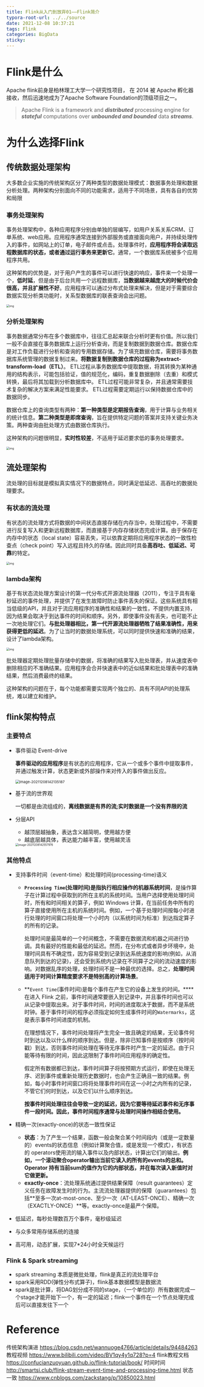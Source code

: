 ```yaml
---
title: Flink从入门到放弃01——Flink简介
typora-root-url: ../../source
date: 2021-12-08 10:37:21
tags: Flink
categories: BigData
sticky:
---
```


# Flink是什么

Apache flink前身是柏林理工大学一个研究性项目， 在 2014 被 Apache 孵化器接收，然后迅速地成为了Apache Software Foundation的顶级项目之一。

> Apache Flink is a framework and ***distributed*** processing engine for ***stateful*** computations over ***unbounded and bounded*** data ***streams***.

# 为什么选择Flink

## 传统数据处理架构

大多数企业实施的传统架构区分了两种类型的数据处理模式：数据事务处理和数据分析处理。两种架构分别面向不同的功能需求，适用于不同场景，具有各自的优势和局限

### 事务处理架构

事务处理架构中，各种应用程序分别由单独的层编写，如用户关系关系CRM、订单系统、web应用。应用程序通常连接到外部服务或直接面向用户，并持续处理传入的事件，如网站上的订单，电子邮件或点击。处理事件时，**应用程序将会读取远程数据库的状态，或者通过运行事务来更新它**。通常，一个数据库系统被多个应用程序共用。

这种架构的优势是，对于用户产生的事件可以进行快速的响应，事件来一个处理一个，**低时延**，但是由于后台共用一个远程数据库，**当数据越来越庞大的时候代价会很高，并且扩展性不好**。应用程序可以通过分布式处理来解决，但是对于需要综合数据实现分析类功能时，关系型数据库的联表查询会出问题。

<img src="/images/Flink%E4%BB%8E0%E5%88%B01%EF%BC%9A01-Flink%E7%AE%80%E4%BB%8B/spaf_0101.png" alt="img" style="zoom:50%;" />

### 分析处理架构

事务数据通常分布在多个数据库中，往往汇总起来联合分析时更有价值。所以我们一般不会直接在事务数据库上运行分析查询，而是复制数据到数据仓库。数据仓库是对工作负载进行分析和查询的专用数据存储。为了填充数据仓库，需要将事务数据库系统管理的数据复制过来。**将数据复制到数据仓库的过程称为extract-transform-load（ETL）**。 ETL过程从事务数据库中提取数据，将其转换为某种通用的结构表示，可能包括验证，值的规范化，编码，重复数据删除（去重）和模式转换，最后将其加载到分析数据库中。 ETL过程可能非常复杂，并且通常需要技术复杂的解决方案来满足性能要求。 ETL过程需要定期运行以保持数据仓库中的数据同步。

数据仓库上的查询类型有两种：**第一种类型是定期报告查询**，用于计算与业务相关的统计信息。**第二种类型是即席查询**，旨在提供特定问题的答案并支持关键业务决策。两种查询由批处理方式由数据仓库执行。

这种架构的问题很明显，**实时性较差**，不适用于延迟要求低的事务处理要求。

<img src="https://confucianzuoyuan.github.io/flink-tutorial/book/images/spaf_0103.png" alt="img" style="zoom: 50%;" />

## 流处理架构

流处理的目标就是模拟真实情况下的数据特点，同时满足低延迟、高吞吐的数据处理要求。

### 有状态的流处理

有状态的流处理方式将数据的中间状态直接存储在内存当中，处理过程中，不需要进行反复写入和更新远程数据库，而直接基于内存存储状态完成计算。由于保存在内存中的状态（local state）容易丢失，可以依靠定期将应用程序状态的一致性检查点（check point）写入远程且持久的存储。因此同时具备**高吞吐、低延迟、可靠**的特定。

<img src="https://confucianzuoyuan.github.io/flink-tutorial/book/images/spaf_0104.png" alt="img" style="zoom:50%;" />

### lambda架构

基于有状态流处理方案设计的第一代分布式开源流处理器（2011），专注于具有毫秒延迟的事件处理，并提供了在发生故障时防止事件丢失的保证。这些系统具有相当低级的API，并且对于流应用程序的准确性和结果的一致性，不提供内置支持，因为结果会取决于到达事件的时间和顺序。另外，即使事件没有丢失，也可能不止一次地处理它们。**与批处理器相比，第一代开源流处理器牺牲了结果准确性，用来获得更低的延迟**。为了让当时的数据处理系统，可以同时提供快速和准确的结果，设计了lambda架构。

<img src="https://confucianzuoyuan.github.io/flink-tutorial/book/images/spaf_0107.png" alt="img" style="zoom:50%;" />

批处理器定期处理批量存储中的数据，将准确的结果写入批处理表，并从速度表中删除相应的不准确结果。应用程序会合并快速表中的近似结果和批处理表中的准确结果，然后消费最终的结果。

这种架构的问题在于，每个功能都需要实现两个独立的、具有不同API的处理系统，难以建立和维护。

## flink架构特点

### 主要特点

- 事件驱动 Event-drive

  **事件驱动的应用程序**是有状态的应用程序，它从一个或多个事件中提取事件，并通过触发计算，状态更新或外部操作来对传入的事件做出反应。

  <img src="/images/Flink%E4%BB%8E0%E5%88%B01%EF%BC%9A01-Flink%E7%AE%80%E4%BB%8B/image-20211208142135187.png" alt="image-20211208142135187" style="zoom: 67%;" />

- 基于流的世界观

  一切都是由流组成的，**离线数据是有界的流;实时数据是一个没有界限的流**

- 分层API

  - 越顶层越抽象，表达含义越简明，使用越方便
  - 越底层越具体，表达能力越丰富，使用越灵活

  <img src="/images/Flink%E4%BB%8E0%E5%88%B01%EF%BC%9A01-Flink%E7%AE%80%E4%BB%8B/image-20211208142557976.png" alt="image-20211208142557976" style="zoom:50%;" />

### 其他特点

- 支持事件时间（event-time）和处理时间(processing-time)语义

  - **`Processing Time`(处理时间)是指执行相应操作的机器系统时间**，是操作算子在计算过程中获取到的所在主机的系统时间。当用户选择使用处理时间时，所有和时间相关的算子，例如 Windows 计算，在当前任务中所有的算子直接使用所在主机的系统时间。例如，一个基于处理时间按每小时进行处理的时间窗口将处理一个小时内（以系统时间为标准）到达指定算子的所有的记录。

    处理时间是最简单的一个时间概念，不需要在数据流和机器之间进行协调。具有最好的性能和最低的延迟。然而，在分布式或者异步环境中，处理时间具有不确定性，因为容易受到记录到达系统速度的影响(例如，从消息队列到达的记录)，还会受到系统内记录在不同算子之间的流动速度的影响。对数据乱序的处理，处理时间不是一种最优的选择。总之，**处理时间适用于时间计算精度要求不是特别高的计算场景**。

  - **`Event Time`(事件时间)是每个事件在产生它的设备上发生的时间。****在进入 Flink 之前，事件时间通常要嵌入到记录中，并且事件时间也可以从记录中提取出来。对于事件时间，时间的进度取决于数据，而不是系统时钟。基于事件时间的程序必须指定如何生成事件时间的`Watermarks`，这是表示事件时间进度的机制。

    在理想情况下，事件时间处理将产生完全一致且确定的结果，无论事件何时到达以及以什么样的顺序到达。但是，除非已知事件是按顺序（按时间戳）到达，否则事件时间处理在等待无序事件时产生一定的延迟。由于只能等待有限的时间，因此这限制了事件时间应用程序的确定性。

    假定所有数据都已到达，事件时间算子将按预期方式运行，即使在处理无序、迟到事件或重新处理历史数据时，也会产生正确且一致的结果。例如，每小时事件时间窗口将将处理事件时间在这一小时之内所有的记录，不管它们何时到达，以及它们以什么顺序到达。

    **按事件时间处理往往会导致一定的延迟，因为它要等待延迟事件和无序事件一段时间。因此，事件时间程序通常与处理时间操作相结合使用。**

- 精确一次(exactly-once)的状态一致性保证
  - **状态**：为了产生一个结果，函数一般会聚合某个时间段内（或是一定数量的）events的状态信息（例如计算聚合值，或是发现一个模式），有状态的 operators使用流的输入事件以及内部状态，计算出它们的输出。**例如，一个滚动聚合operator输出当前它读入的所有的events的总和。Operator 持有当前sum的值作为它的内部状态，并在每次读入新值时对它做更新。**
  - **exactly-once**：流处理系统通过提供结果保障（result guarantees）定义任务在故障发生时的行为。主流流处理器提供的保障（guarantees）包括**至多一次at-most-once、至少一次（AT-LEAST-ONCE）、精确一次（EXACTLY-ONCE）**等。exactly-once是最严个保障。
- 低延迟，每秒处理数百万个事件，毫秒级延迟
- 与众多常用存储系统的连接
- 高可用，动态扩展，实现7*24小时全天候运行

### Flink & Spark streaming

- spark streaming 本质是微批处理，flink是真正的流处理平台
- spark采用RDD(弹性分布式算子)，flink基本数据模型是数据流
- spark是批计算，将DAG划分成不同的stage，（一个单位的）所有数据完成一个stage才能开始下一个，有一定的延迟；flink一个事件在一个节点处理完成后可以直接发往下一个

# Reference

传统架构演进 https://blog.csdn.net/wannuoge4766/article/details/94484263
教程视频 https://www.bilibili.com/video/BV1qy4y1q728?p=4
flink教程文档 https://confucianzuoyuan.github.io/flink-tutorial/book/
时间时间 http://smartsi.club/flink-stream-event-time-and-processing-time.html
状态一致 https://www.cnblogs.com/zackstang/p/10850023.html

